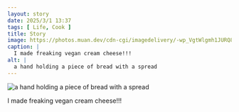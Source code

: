 ```yaml
---
layout: story
date: 2025/3/1 13:37
tags: [ Life, Cook ]
title: Story
image: https://photos.muan.dev/cdn-cgi/imagedelivery/-wp_VgtWlgmh1JURQ8t1mg/4b9cfda7-7654-4598-1251-ab8052579c00/public
caption: |
  I made freaking vegan cream cheese!!!
alt: |
  a hand holding a piece of bread with a spread
---
```



![a hand holding a piece of bread with a spread](https://photos.muan.dev/cdn-cgi/imagedelivery/-wp_VgtWlgmh1JURQ8t1mg/4b9cfda7-7654-4598-1251-ab8052579c00/public)

I made freaking vegan cream cheese!!!
